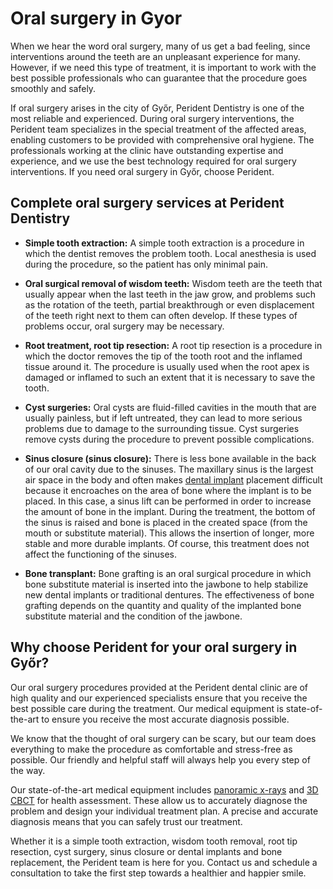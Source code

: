 # Oral surgery in Gyor

When we hear the word oral surgery, many of us get a bad feeling, since interventions around the teeth are an unpleasant experience for many. However, if we need this type of treatment, it is important to work with the best possible professionals who can guarantee that the procedure goes smoothly and safely.

If oral surgery arises in the city of Győr, Perident Dentistry is one of the most reliable and experienced. During oral surgery interventions, the Perident team specializes in the special treatment of the affected areas, enabling customers to be provided with comprehensive oral hygiene. The professionals working at the clinic have outstanding expertise and experience, and we use the best technology required for oral surgery interventions. If you need oral surgery in Győr, choose Perident.

## Complete oral surgery services at Perident Dentistry

- **Simple tooth extraction:**
A simple tooth extraction is a procedure in which the dentist removes the problem tooth. Local anesthesia is used during the procedure, so the patient has only minimal pain.

- **Oral surgical removal of wisdom teeth:**
Wisdom teeth are the teeth that usually appear when the last teeth in the jaw grow, and problems such as the rotation of the teeth, partial breakthrough or even displacement of the teeth right next to them can often develop. If these types of problems occur, oral surgery may be necessary.

- **Root treatment, root tip resection:**
A root tip resection is a procedure in which the doctor removes the tip of the tooth root and the inflamed tissue around it. The procedure is usually used when the root apex is damaged or inflamed to such an extent that it is necessary to save the tooth.

- **Cyst surgeries:**
Oral cysts are fluid-filled cavities in the mouth that are usually painless, but if left untreated, they can lead to more serious problems due to damage to the surrounding tissue. Cyst surgeries remove cysts during the procedure to prevent possible complications.

- **Sinus closure (sinus closure):**
There is less bone available in the back of our oral cavity due to the sinuses. The maxillary sinus is the largest air space in the body and often makes [dental implant](/dental-services/cosmetic-dentistry/dental-implants-gyor) placement difficult because it encroaches on the area of bone where the implant is to be placed. In this case, a sinus lift can be performed in order to increase the amount of bone in the implant. During the treatment, the bottom of the sinus is raised and bone is placed in the created space (from the mouth or substitute material). This allows the insertion of longer, more stable and more durable implants. Of course, this treatment does not affect the functioning of the sinuses.

- **Bone transplant:**
Bone grafting is an oral surgical procedure in which bone substitute material is inserted into the jawbone to help stabilize new dental implants or traditional dentures. The effectiveness of bone grafting depends on the quantity and quality of the implanted bone substitute material and the condition of the jawbone.

## Why choose Perident for your oral surgery in Győr?

Our oral surgery procedures provided at the Perident dental clinic are of high quality and our experienced specialists ensure that you receive the best possible care during the treatment. Our medical equipment is state-of-the-art to ensure you receive the most accurate diagnosis possible.

We know that the thought of oral surgery can be scary, but our team does everything to make the procedure as comfortable and stress-free as possible. Our friendly and helpful staff will always help you every step of the way.

Our state-of-the-art medical equipment includes [panoramic x-rays](/dental-services/dental-diagnostics-gyor) and [3D CBCT](/dental-services/dental-diagnostics-gyor) for health assessment. These allow us to accurately diagnose the problem and design your individual treatment plan. A precise and accurate diagnosis means that you can safely trust our treatment.

Whether it is a simple tooth extraction, wisdom tooth removal, root tip resection, cyst surgery, sinus closure or dental implants and bone replacement, the Perident team is here for you. Contact us and schedule a consultation to take the first step towards a healthier and happier smile.